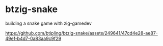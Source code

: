 # btzig-snake
 building a snake game with zig-gamedev 

 
https://github.com/btipling/btzig-snake/assets/249641/47cd4e28-ae87-49ef-b4d7-0a83aa9c9f29

